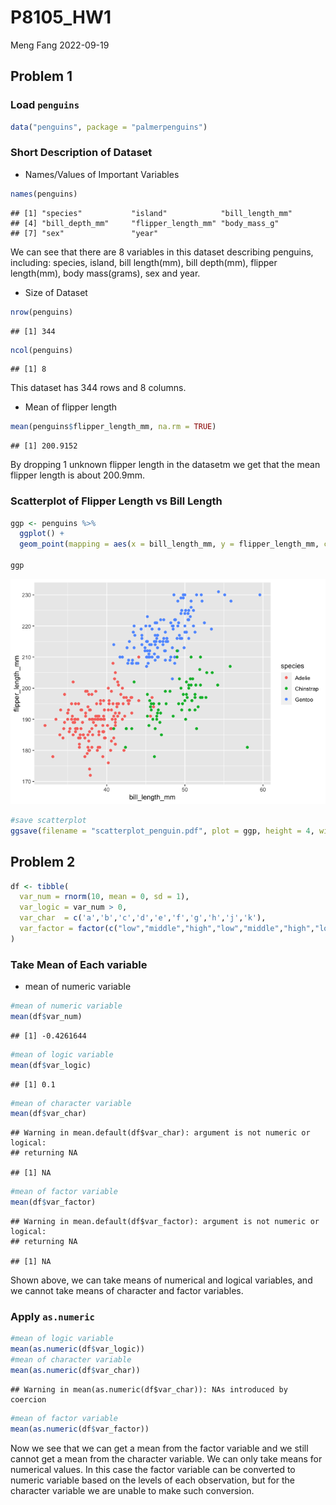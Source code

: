 P8105_HW1
================
Meng Fang
2022-09-19

## Problem 1

### Load `penguins`

``` r
data("penguins", package = "palmerpenguins")
```

### Short Description of Dataset

-   Names/Values of Important Variables

``` r
names(penguins)
```

    ## [1] "species"           "island"            "bill_length_mm"   
    ## [4] "bill_depth_mm"     "flipper_length_mm" "body_mass_g"      
    ## [7] "sex"               "year"

We can see that there are 8 variables in this dataset describing
penguins, including: species, island, bill length(mm), bill depth(mm),
flipper length(mm), body mass(grams), sex and year.

-   Size of Dataset

``` r
nrow(penguins)
```

    ## [1] 344

``` r
ncol(penguins)
```

    ## [1] 8

This dataset has 344 rows and 8 columns.

-   Mean of flipper length

``` r
mean(penguins$flipper_length_mm, na.rm = TRUE)
```

    ## [1] 200.9152

By dropping 1 unknown flipper length in the datasetm we get that the
mean flipper length is about 200.9mm.

### Scatterplot of Flipper Length vs Bill Length

``` r
ggp <- penguins %>%
  ggplot() +
  geom_point(mapping = aes(x = bill_length_mm, y = flipper_length_mm, color = species), na.rm = TRUE)

ggp
```

![](HW1_files/figure-gfm/unnamed-chunk-6-1.png)<!-- -->

``` r
#save scatterplot
ggsave(filename = "scatterplot_penguin.pdf", plot = ggp, height = 4, width = 6)
```

## Problem 2

``` r
df <- tibble(
  var_num = rnorm(10, mean = 0, sd = 1),
  var_logic = var_num > 0,
  var_char  = c('a','b','c','d','e','f','g','h','j','k'),
  var_factor = factor(c("low","middle","high","low","middle","high","low","middle","high","low"))
)
```

### Take Mean of Each variable

-   mean of numeric variable

``` r
#mean of numeric variable
mean(df$var_num)
```

    ## [1] -0.4261644

``` r
#mean of logic variable
mean(df$var_logic)
```

    ## [1] 0.1

``` r
#mean of character variable
mean(df$var_char)
```

    ## Warning in mean.default(df$var_char): argument is not numeric or logical:
    ## returning NA

    ## [1] NA

``` r
#mean of factor variable
mean(df$var_factor)
```

    ## Warning in mean.default(df$var_factor): argument is not numeric or logical:
    ## returning NA

    ## [1] NA

Shown above, we can take means of numerical and logical variables, and
we cannot take means of character and factor variables.

### Apply `as.numeric`

``` r
#mean of logic variable
mean(as.numeric(df$var_logic))
#mean of character variable
mean(as.numeric(df$var_char))
```

    ## Warning in mean(as.numeric(df$var_char)): NAs introduced by coercion

``` r
#mean of factor variable
mean(as.numeric(df$var_factor))
```

Now we see that we can get a mean from the factor variable and we still
cannot get a mean from the character variable. We can only take means
for numerical values. In this case the factor variable can be converted
to numeric variable based on the levels of each observation, but for the
character variable we are unable to make such conversion.
